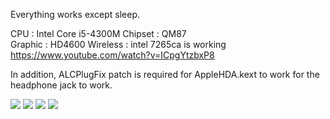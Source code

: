 

Everything works except sleep.

CPU : Intel Core i5-4300M 
Chipset : QM87  
Graphic : HD4600
Wireless : intel 7265ca is working https://www.youtube.com/watch?v=ICpgYtzbxP8

In addition, ALCPlugFix patch is required for AppleHDA.kext to work for the headphone jack to work.

<img src="https://raw.githubusercontent.com/statuspace/HackintoshBigSurOpenCore_Thinkpad_L540/master/Ekran%20Resmi%202020-11-11%2023.20.27.png?token=AJOGBVOXZXVWLQ3KI4MYMF27VRESG"/>

<img src="https://raw.githubusercontent.com/statuspace/HackintoshBigSurOpenCore_Thinkpad_L540/master/Ekran%20Resmi%202020-11-11%2023.20.27.png?token=AJOGBVOXZXVWLQ3KI4MYMF27VRESG"/>

<img src="https://github.com/statuspace/HackintoshBigSurOpenCore_Thinkpad_L540/blob/master/Ekran%20Resmi%202020-11-11%2023.21.19.png"/>

<img src="https://github.com/statuspace/HackintoshBigSurOpenCore_Thinkpad_L540/blob/master/Ekran%20Resmi%202020-11-11%2023.22.23.png"/>
